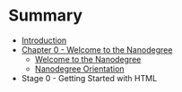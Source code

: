 # Summary

* [Introduction](README.md)
* [Chapter 0 - Welcome to the Nanodegree](c0-welcome/README.md)
   * [Welcome to the Nanodegree](c0-welcome/welcome-to-the-nanodegree.md)
   * [Nanodegree Orientation](c0-welcome/nanodegree-orientation.md)
* Stage 0 - Getting Started with HTML

